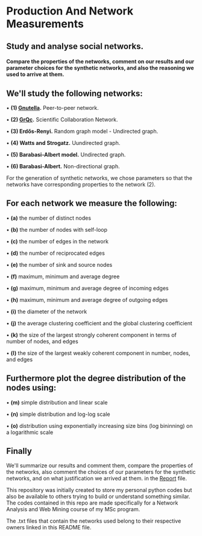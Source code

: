 # Production And Network Measurements
## **Study and analyse social networks.**

#### Compare the properties of the networks, comment on our results and our parameter choices for the synthetic networks, and also the reasoning we used to arrive at them.

## We'll study the following networks:

  • **(1) [Gnutella](https://snap.stanford.edu/data/p2p-Gnutella05.html).** Peer-to-peer network.
  
  • **(2) [GrQc](https://snap.stanford.edu/data/ca-GrQc.html).** Scientific Collaboration Network.
  
  • **(3) Erdős-Renyi.** Random graph model - Undirected graph.
    
  • **(4) Watts and Strogatz.** Uundirected graph.
      
  • **(5) Barabasi-Albert model.** Undirected graph.
        
  • **(6) Barabasi-Albert.** Non-directional graph.

For the generation of synthetic networks, we chose parameters so that the networks have corresponding properties to the network (2).

## For each network we measure the following:

  • **(a)** the number of distinct nodes
  
  • **(b)** the number of nodes with self-loop
  
  • **(c)** the number of edges in the network
  
  • **(d)** the number of reciprocated edges
  
  • **(e)** the number of sink and source nodes
  
  • **(f)** maximum, minimum and average degree
  
  • **(g)** maximum, minimum and average degree of incoming edges
  
  • **(h)** maximum, minimum and average degree of outgoing edges
  
  • **(i)** the diameter of the network
  
  • **(j)** the average clustering coefficient and the global clustering coefficient
  
  • **(k)** the size of the largest strongly coherent component in terms of number of nodes, and edges
  
  • **(l)** the size of the largest weakly coherent component in number, nodes, and edges

## Furthermore plot the degree distribution of the nodes using:

  • **(m)** simple distribution and linear scale
  
  • **(n)** simple distribution and log-log scale
  
  • **(o)** distribution using exponentially increasing size bins (log bininning) on a logarithmic scale
 
## Finally

We'll summarize our results and comment them, compare the properties of the networks, also comment the choices of our parameters for the synthetic networks, and on what justification we arrived at them. in the [Report](https://github.com/christakakis/network_analysis/blob/main/productionAndNetworkMeasurements/Production%20and%20Network%20Measurements%20Report.pdf) file.

This repository was initially created to store my personal python codes but also be available to others trying to build or understand something similar.
The codes contained in this repo are made specifically for a Network Analysis and Web Mining course of my MSc program.

The .txt files that contain the networks used belong to their respective owners linked in this README file. 
